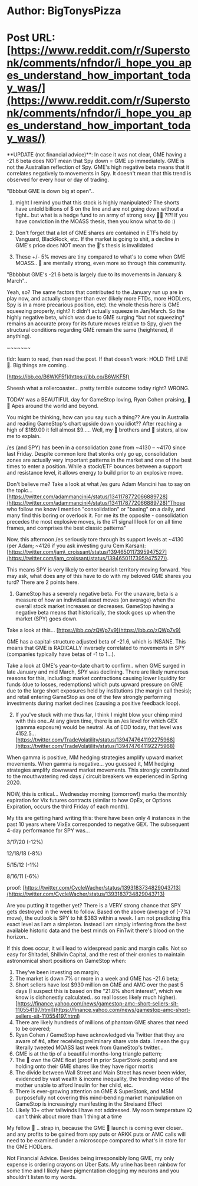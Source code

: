 # Author: BigTonysPizza
# Post URL: [https://www.reddit.com/r/Superstonk/comments/nfndor/i_hope_you_apes_understand_how_important_today_was/](https://www.reddit.com/r/Superstonk/comments/nfndor/i_hope_you_apes_understand_how_important_today_was/)


\*\*UPDATE (not financial advice)\*\*: In case it was not clear, GME having a -21.6 beta does NOT mean that Spy down = GME up immediately. GME is not the Australian reflection of Spy. GME's high negative beta means that it correlates negatively to movements in Spy. It doesn't mean that this trend is observed for every hour or day of trading.

"Bbbbut GME is down big at open"..

1) might I remind you that this stock is highly manipulated? The shorts have untold billions of $ on the line and are not going down without a fight.. but what is a hedge fund to an army of strong sexy 💎🦍 ?!?! If you have conviction in the MOASS thesis, then you know what to do :)

2) Don't forget that a lot of GME shares are contained in ETFs held by Vanguard, BlackRock, etc. If the market is going to shit, a decline in GME's price does NOT mean the 🦍's thesis is invalidated

3) These +/- 5% moves are tiny compared to what's to come when GME MOASS.. 🦍 are mentally strong, even more so through this community.

"Bbbbbut GME's -21.6 beta is largely due to its movements in January & March"..

Yeah, so? The same factors that contributed to the January run up are in play now, and actually stronger than ever (likely more FTDs, more HODLers, Spy is in a more precarious position, etc). the whole thesis here is GME squeezing properly, right? It didn't actually squeeze in Jan/March. So the highly negative beta, which was due to GME surging \*but not squeezing\* remains an accurate proxy for its future moves relative to Spy, given the structural conditions regarding GME remain the same (heightened, if anything).

\~\~\~\~\~\~\~

tldr: learn to read, then read the post. If that doesn't work: HOLD THE LINE 🦍. Big things are coming..

[https://ibb.co/B6WKF5f](https://ibb.co/B6WKF5f)

Sheesh what a rollercoaster... pretty terrible outcome today right? WRONG.

TODAY was a BEAUTIFUL day for GameStop loving, Ryan Cohen praising, 💎🙌 Apes around the world and beyond.

You might be thinking, how can you say such a thing?? Are you in Australia and reading GameStop's chart upside down you idiot?? After reaching a high of $189.00 it fell almost $9..... Well, my 🦍 brothers and 🦍 sisters, allow me to explain.

/es (and SPY) has been in a consolidation zone from \~4130 – \~4170 since last Friday. Despite common lore that stonks only go up, consolidation zones are actually very important patterns in the market and one of the best times to enter a position. While a stock/ETF bounces between a support and resistance level, it allows energy to build prior to an explosive move.

Don't believe me? Take a look at what /es guru Adam Mancini has to say on the topic...  [https://twitter.com/adammancini4/status/1341178772066889728](https://twitter.com/adammancini4/status/1341178772066889728)"Those who follow me know I mention "consolidation" or "basing" on a daily, and many find this boring or overlook it. For me its the opposite - consolidation precedes the most explosive moves, is the #1 signal I look for on all time frames, and comprises the best classic patterns"

Now, this afternoon /es seriously tore through its support levels at \~4130 (per Adam; \~4126 if you ask investing guru Cem Karsan): [https://twitter.com/jam\_croissant/status/1394650117395947527](https://twitter.com/jam_croissant/status/1394650117395947527)).

This means SPY is very likely to enter bearish territory moving forward. You may ask, what does any of this have to do with my beloved GME shares you turd? There are 2 points here.

1. GameStop has a severely negative beta. For the unaware, beta is a measure of how an individual asset moves (on average) when the overall stock market increases or decreases. GameStop having a negative beta means that historically, the stock goes up when the market (SPY) goes down.

Take a look at this... [https://ibb.co/zQWp7v9](https://ibb.co/zQWp7v9)

GME has a capital-structure adjusted beta of -21.6, which is INSANE. This means that GME is RADICALLY inversely correlated to movements in SPY (companies typically have betas of -1 to 1...).

Take a look at GME's year-to-date chart to confirm.. when GME surged in late January and mid March, SPY was declining. There are likely numerous reasons for this, including: market contractions causing lower liquidity for funds (due to losses, redemptions) which puts upward pressure on GME due to the large short exposures held by institutions (the margin call thesis); and retail entering GameStop as one of the few strongly performing investments during market declines (causing a positive feedback loop).

2. If you've stuck with me thus far, I think I might blow your chimp mind with this one..At any given time, there is an /es level for which GEX (gamma exposure) would be neutral. As of EOD today, that level was 4152.5...[https://twitter.com/TradeVolatility/status/1394747641192275968](https://twitter.com/TradeVolatility/status/1394747641192275968)

When gamma is positive, MM hedging strategies amplify upward market movements. When gamma is negative... you guessed it, MM hedging strategies amplify downward market movements. This strongly contributed to the mouthwatering red days / circuit breakers we experienced in Spring 2020.

NOW, this is critical... Wednesday morning (tomorrow!) marks the monthly expiration for Vix futures contracts (similar to how OpEx, or Options Expiration, occurs the third Friday of each month).

My tits are getting hard writing this: there have been only 4 instances in the past 10 years where VixEx corresponded to negative GEX. The subsequent 4-day performance for SPY was...

3/17/20 (-12%)

12/18/18 (-8%)

5/15/12 (-1%)

8/16/11 (-6%)

proof: [https://twitter.com/CycleWacher/status/1393183734829043713](https://twitter.com/CycleWacher/status/1393183734829043713)

Are you putting it together yet? There is a VERY strong chance that SPY gets destroyed in the week to follow. Based on the above (average of (-7%) move), the outlook is SPY to hit $383 within a week. I am not predicting this exact level as I am a simpleton. Instead I am simply inferring from the best available historic data and the best minds on FinTwit there's blood on the horizon..

If this does occur, it will lead to widespread panic and margin calls. Not so easy for Shitadel, Shillvin Capital, and the rest of their cronies to maintain astronomical short positions on GameStop when:

1. They've been investing on margin;
2. The market is down 7% or more in a week and GME has -21.6 beta;
3. Short sellers have lost $930 million on GME and AMC over the past 5 days (I suspect this is based on the "21.8% short interest", which we know is dishonestly calculated.. so real losses likely much higher).[https://finance.yahoo.com/news/gamestop-amc-short-sellers-sit-110554197.html](https://finance.yahoo.com/news/gamestop-amc-short-sellers-sit-110554197.html)
4. There are likely hundreds of millions of phantom GME shares that need to be covered;
5. Ryan Cohen / GameStop have acknowledged via Twitter that they are aware of #4, after receiving preliminary share vote data. I mean the guy literally tweeted MOASS last week from GameStop's twitter...
6. GME is at the tip of a beautiful months-long triangle pattern;
7. The 🦍 own the GME float (proof in prior SuperStonk posts) and are holding onto their GME shares like they have rigor mortis
8. The divide between Wall Street and Main Street has never been wider, evidenced by vast wealth & income inequality, the trending video of the mother unable to afford Insulin for her child, etc.
9. There is ever-growing attention on GME & SuperStonk, and MSM purposefully not covering this mind-bending market manipulation on GameStop is increasingly manifesting in the Streisand Effect
10. Likely 10+ other tailwinds I have not addressed. My room temperature IQ can't think about more than 1 thing at a time

My fellow 🦍 .. strap in, because the GME 🚀 launch is coming ever closer.. and any profits to be gained from spy puts or ARKK puts or AMC calls will need to be examined under a microscope compared to what's in store for the GME HODLers.

Not Financial Advice. Besides being irresponsibly long GME, my only expense is ordering crayons on Uber Eats. My urine has been rainbow for some time and I likely have pigmentation clogging my neurons and you shouldn't listen to my words.